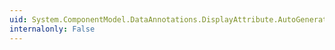 ```yaml
---
uid: System.ComponentModel.DataAnnotations.DisplayAttribute.AutoGenerateFilter
internalonly: False
---
```

